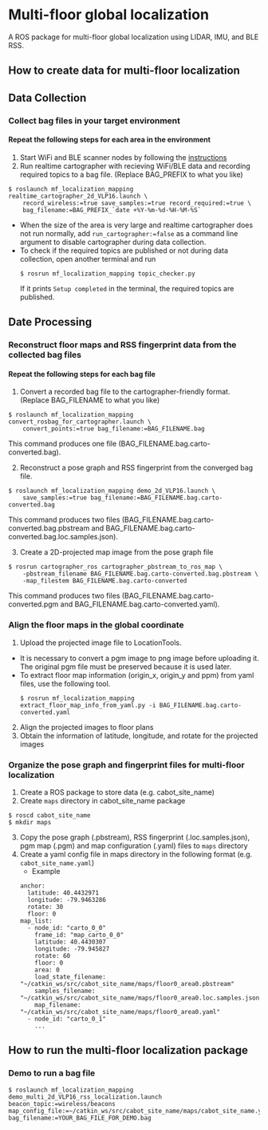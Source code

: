 # Multi-floor global localization

A ROS package for multi-floor global localization using LIDAR, IMU, and BLE RSS.

## How to create data for multi-floor localization

## Data Collection
### Collect bag files in your target environment
#### Repeat the following steps for each area in the environment
1. Start WiFi and BLE scanner nodes by following the [instructions](https://github.ibm.com/trl-ar/wireless_scanner_ros#usage)
2. Run realtime cartographer with recieving WiFi/BLE data and recording required topics to a bag file.
(Replace BAG_PREFIX to what you like)
```
$ roslaunch mf_localization_mapping realtime_cartographer_2d_VLP16.launch \
    record_wireless:=true save_samples:=true record_required:=true \
    bag_filename:=BAG_PREFIX_`date +%Y-%m-%d-%H-%M-%S`
```
  * When the size of the area is very large and realtime cartographer does not run normally, add ```run_cartographer:=false``` as a command line argument to disable cartographer during data collection.
  * To check if the required topics are published or not during data collection, open another terminal and run
     ```
     $ rosrun mf_localization_mapping topic_checker.py
     ```
     If it prints ```Setup completed``` in the terminal, the required topics are published.

## Date Processing
### Reconstruct floor maps and RSS fingerprint data from the collected bag files
#### Repeat the following steps for each bag file
1. Convert a recorded bag file to the cartographer-friendly format. (Replace BAG_FILENAME to what you like)
```
$ roslaunch mf_localization_mapping convert_rosbag_for_cartographer.launch \
    convert_points:=true bag_filename:=BAG_FILENAME.bag
```
This command produces one file (BAG_FILENAME.bag.carto-converted.bag).

2. Reconstruct a pose graph and RSS fingerprint from the converged bag file.
```
$ roslaunch mf_localization_mapping demo_2d_VLP16.launch \
    save_samples:=true bag_filename:=BAG_FILENAME.bag.carto-converted.bag
```
This command produces two files (BAG_FILENAME.bag.carto-converted.bag.pbstream and BAG_FILENAME.bag.carto-converted.bag.loc.samples.json).

3. Create a 2D-projected map image from the pose graph file
```
$ rosrun cartographer_ros cartographer_pbstream_to_ros_map \
    -pbstream_filename BAG_FILENAME.bag.carto-converted.bag.pbstream \
    -map_filestem BAG_FILENAME.bag.carto-converted
```
This command produces two files (BAG_FILENAME.bag.carto-converted.pgm and BAG_FILENAME.bag.carto-converted.yaml).

<!--
3. Compose a pointcloud map file from the converted bag file and the pose graph file.
```
$ roslaunch mf_localization_mapping assets_writer_megarover_3d.launch \
    bag_filenames:=BAG_FILENAME.bag.carto-converted.bag \
    pose_graph_filename:=BAG_FILENAME.bag.carto-converted.bag.pbstream
```
4. Project the pointcloud map into 2d images after preprocessing the file by the voxel grid filter and file format conversion (binary to ascii).
```
$ roscd sensor-tools/script/cloud
$ ./project_pcd_2d.py --preprocess -i BAG_FILENAME.bag.carto-converted.bag_points.pcd -o BAG_FILENAME.bag.carto-converted.bag_points_ds0.1_ascii
```
-->

### Align the floor maps in the global coordinate
1. Upload the projected image file to LocationTools.
  * It is necessary to convert a pgm image to png image before uploading it. The original pgm file must be preserved because it is used later.  
  * To extract floor map information (origin_x, origin_y and ppm) from yaml files, use the following tool.
    ```
    $ rosrun mf_localization_mapping extract_floor_map_info_from_yaml.py -i BAG_FILENAME.bag.carto-converted.yaml
    ```
2. Align the projected images to floor plans
3. Obtain the information of latitude, longitude, and rotate for the projected images

### Organize the pose graph and fingerprint files for multi-floor localization
1. Create a ROS package to store data (e.g. cabot_site_name)
2. Create ```maps``` directory in cabot_site_name package
  ```
  $ roscd cabot_site_name
  $ mkdir maps
  ```
3. Copy the pose graph (.pbstream), RSS fingerprint (.loc.samples.json), pgm map (.pgm) and map configuration (.yaml) files to ```maps``` directory
4. Create a yaml config file in maps directory in the following format (e.g. ```cabot_site_name.yaml```)
   - Example
    ```
    anchor:
      latitude: 40.4432971
      longitude: -79.9463286
      rotate: 30
      floor: 0
    map_list:
      - node_id: "carto_0_0"
        frame_id: "map_carto_0_0"
        latitude: 40.4430307
        longitude: -79.945827
        rotate: 60
        floor: 0
        area: 0
        load_state_filename: "~/catkin_ws/src/cabot_site_name/maps/floor0_area0.pbstream"
        samples_filename: "~/catkin_ws/src/cabot_site_name/maps/floor0_area0.loc.samples.json"
        map_filename: "~/catkin_ws/src/cabot_site_name/maps/floor0_area0.yaml"
      - node_id: "carto_0_1"
        ...
    ```

## How to run the multi-floor localization package

### Demo to run a bag file
```
$ roslaunch mf_localization_mapping demo_multi_2d_VLP16_rss_localization.launch beacon_topic:=wireless/beacons map_config_file:=~/catkin_ws/src/cabot_site_name/maps/cabot_site_name.yaml bag_filename:=YOUR_BAG_FILE_FOR_DEMO.bag
```
